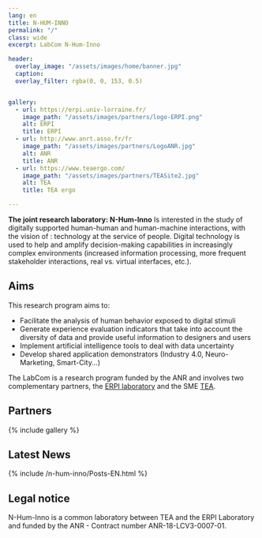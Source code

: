 ```yaml
---
lang: en
title: N-HUM-INNO
permalink: "/"
class: wide
excerpt: LabCom N-Hum-Inno

header:
  overlay_image: "/assets/images/home/banner.jpg"
  caption: 
  overlay_filter: rgba(0, 0, 153, 0.5)


gallery:
  - url: https://erpi.univ-lorraine.fr/
    image_path: "/assets/images/partners/logo-ERPI.png"
    alt: ERPI
    title: ERPI
  - url: http://www.anrt.asso.fr/fr
    image_path: "/assets/images/partners/LogoANR.jpg"
    alt: ANR
    title: ANR
  - url: https://www.teaergo.com/
    image_path: "/assets/images/partners/TEASite2.jpg"
    alt: TEA
    title: TEA ergo

---
```


**The joint research laboratory: N-Hum-Inno** 
Is interested in the study of digitally supported human-human and human-machine interactions, with the vision of : technology at the service of people.
Digital technology is used to help and amplify decision-making capabilities in increasingly complex environments (increased information processing, more frequent stakeholder interactions, real vs. virtual interfaces, etc.).


## Aims
This research program aims to:

- Facilitate the analysis of human behavior exposed to digital stimuli 
- Generate experience evaluation indicators that take into account the diversity of data and provide useful information to designers and users 
- Implement artificial intelligence tools to deal with data uncertainty
- Develop shared application demonstrators (Industry 4.0, Neuro-Marketing, Smart-City...)

The LabCom is a research program funded by the ANR and involves two complementary partners, the [ERPI laboratory](https://erpi.univ-lorraine.fr) and the SME [TEA](https://teaergo.com/wp/).



## Partners

{% include gallery %}

## Latest News


{% include /n-hum-inno/Posts-EN.html %}


## Legal notice

N-Hum-Inno is a common laboratory between TEA and the ERPI Laboratory and funded by the ANR - Contract number ANR-18-LCV3-0007-01.
